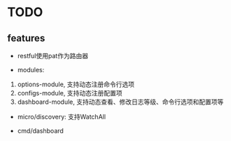 # TODO

## features

* restful使用pat作为路由器

* modules:

1. options-module, 支持动态注册命令行选项
2. configs-module, 支持动态注册配置项
3. dashboard-module, 支持动态查看、修改日志等级、命令行选项和配置项等

* micro/discovery: 支持WatchAll

* cmd/dashboard

